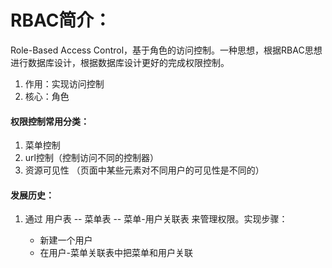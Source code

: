 # RBAC简介：

Role-Based Access Control，基于角色的访问控制。一种思想，根据RBAC思想进行数据库设计，根据数据库设计更好的完成权限控制。

1. 作用：实现访问控制
2. 核心：角色

#### 权限控制常用分类：

1. 菜单控制
2. url控制（控制访问不同的控制器）
3. 资源可见性 （页面中某些元素对不同用户的可见性是不同的）

#### 发展历史：

1. 通过 用户表 -- 菜单表 -- 菜单-用户关联表 来管理权限。实现步骤：

   * 新建一个用户
   * 在用户-菜单关联表中把菜单和用户关联
